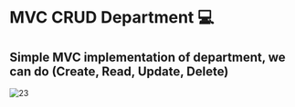 
# MVC CRUD Department 💻
## Simple MVC implementation of department, we can do (Create, Read, Update, Delete)
![23](https://github.com/rahafnasad/MVC_CRUD_Department/assets/135382124/a93e898e-dbf1-42d3-b6cb-67555021b44a)
